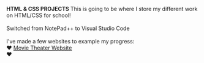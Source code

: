 <b>HTML & CSS PROJECTS</b>
This is going to be where I store my different work on HTML/CSS for school!
<br>
<br>
Switched from NotePad++ to Visual Studio Code
<br>
<br>
I've made a few websites to example my progress:
<br>
♥ <a href="https://github.com/MamaD33R/HTML-CSS-Projects/tree/main/bootstrap4_projects">Movie Theater Website</a> 
<br>
♥
